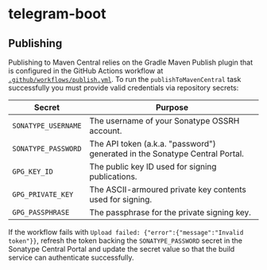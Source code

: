 # telegram-boot

## Publishing

Publishing to Maven Central relies on the Gradle Maven Publish plugin that is configured in the GitHub Actions workflow at [`.github/workflows/publish.yml`](.github/workflows/publish.yml). To run the `publishToMavenCentral` task successfully you must provide valid credentials via repository secrets:

| Secret | Purpose |
| --- | --- |
| `SONATYPE_USERNAME` | The username of your Sonatype OSSRH account. |
| `SONATYPE_PASSWORD` | The API token (a.k.a. "password") generated in the Sonatype Central Portal. |
| `GPG_KEY_ID` | The public key ID used for signing publications. |
| `GPG_PRIVATE_KEY` | The ASCII-armoured private key contents used for signing. |
| `GPG_PASSPHRASE` | The passphrase for the private signing key. |

If the workflow fails with `Upload failed: {"error":{"message":"Invalid token"}}`, refresh the token backing the `SONATYPE_PASSWORD` secret in the Sonatype Central Portal and update the secret value so that the build service can authenticate successfully.
